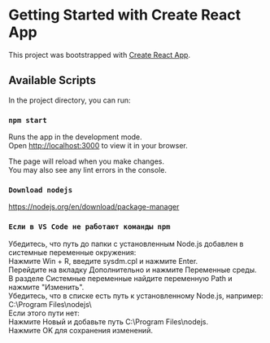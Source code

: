 # Getting Started with Create React App

This project was bootstrapped with [Create React App](https://github.com/facebook/create-react-app).

## Available Scripts

In the project directory, you can run:

### `npm start`

Runs the app in the development mode.\
Open [http://localhost:3000](http://localhost:3000) to view it in your browser.

The page will reload when you make changes.\
You may also see any lint errors in the console.

### `Download nodejs`
https://nodejs.org/en/download/package-manager

### `Если в VS Code не работают команды npm`
Убедитесь, что путь до папки с установленным Node.js добавлен в системные переменные окружения:\
Нажмите Win + R, введите sysdm.cpl и нажмите Enter.\
Перейдите на вкладку Дополнительно и нажмите Переменные среды.\
В разделе Системные переменные найдите переменную Path и нажмите "Изменить".\
Убедитесь, что в списке есть путь к установленному Node.js, например: C:\Program Files\nodejs\ \
Если этого пути нет: \
Нажмите Новый и добавьте путь C:\Program Files\nodejs\. \
Нажмите OK для сохранения изменений.